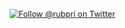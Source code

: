 <a href="https://twitter.com/Rubpri"><img alt="Follow @rubpri on Twitter" src="https://github.com/Rubpri/Rubpri/blob/main/T%C3%ADtulo.png"/></a>
